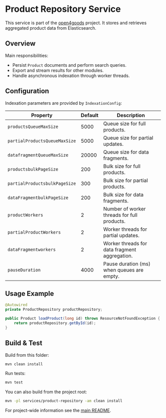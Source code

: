 # Product Repository Service

This service is part of the [open4goods](https://github.com/open4good/open4goods) project. It stores and retrieves aggregated product data from Elasticsearch.

## Overview

Main responsibilities:

- Persist `Product` documents and perform search queries.
- Export and stream results for other modules.
- Handle asynchronous indexation through worker threads.

## Configuration

Indexation parameters are provided by `IndexationConfig`:

| Property | Default | Description |
| --- | --- | --- |
| `productsQueueMaxSize` | 5000 | Queue size for full products. |
| `partialProductsQueueMaxSize` | 5000 | Queue size for partial updates. |
| `datafragmentQueueMaxSize` | 20000 | Queue size for data fragments. |
| `productsbulkPageSize` | 200 | Bulk size for full products. |
| `partialProductsbulkPageSize` | 300 | Bulk size for partial products. |
| `dataFragmentbulkPageSize` | 200 | Bulk size for data fragments. |
| `productWorkers` | 2 | Number of worker threads for full products. |
| `partialProductWorkers` | 2 | Worker threads for partial updates. |
| `dataFragmentworkers` | 2 | Worker threads for data fragment aggregation. |
| `pauseDuration` | 4000 | Pause duration (ms) when queues are empty. |

## Usage Example

```java
@Autowired
private ProductRepository productRepository;

public Product loadProduct(long id) throws ResourceNotFoundException {
    return productRepository.getById(id);
}
```

## Build & Test

Build from this folder:

```bash
mvn clean install
```

Run tests:

```bash
mvn test
```

You can also build from the project root:

```bash
mvn -pl services/product-repository -am clean install
```

For project-wide information see the [main README](../../README.md).
